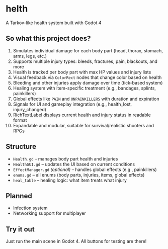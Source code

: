 # helth
A Tarkov-like health system built with Godot 4

## So what this project does?

1. Simulates individual damage for each body part (head, thorax, stomach, arms, legs, etc.)
2. Supports multiple injury types: bleeds, fractures, pain, blackouts, and more
3. Health is tracked per body part with max HP values and injury lists
4. Visual feedback via `ColorRect` nodes that change color based on health
5. Bleeding and other injuries apply damage over time (tick-based system)
6. Healing system with item-specific treatment (e.g., bandages, splints, painkillers)
7. Global effects like `PAIN` and `ONPAINKILLERS` with duration and expiration
8. Signals for UI and gameplay integration (e.g., health_lost, injury_changed)
9. RichTextLabel displays current health and injury status in readable format
10. Expandable and modular, suitable for survival/realistic shooters and RPGs

## Structure

- `Health.gd` – manages body part health and injuries
- `HealthGUI.gd` – updates the UI based on current conditions
- `EffectManager.gd` *(optional)* – handles global effects (e.g., painkillers)
- `enums.gd` – all enums (body parts, injuries, items, global effects)
- `heal_table` – healing logic: what item treats what injury

## Planned

- Infection system
- Networking support for multiplayer

## Try it out

Just run the main scene in Godot 4. All buttons for testing are there!

